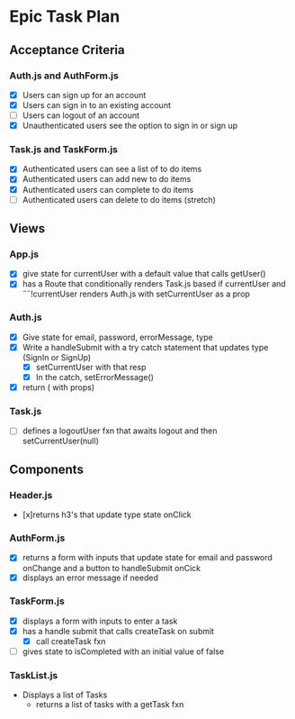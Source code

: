 # Epic Task Plan

## Acceptance Criteria

### Auth.js and AuthForm.js

- [x] Users can sign up for an account
- [x] Users can sign in to an existing account
- [ ] Users can logout of an account
- [x] Unauthenticated users see the option to sign in or sign up

### Task.js and TaskForm.js

- [x] Authenticated users can see a list of to do items
- [x] Authenticated users can add new to do items
- [x] Authenticated users can complete to do items
- [ ] Authenticated users can delete to do items (stretch)

## Views

### App.js

- [x] give state for currentUser with a default value that calls getUser()
- [x] has a Route that conditionally renders Task.js based if currentUser and ˝˝!currentUser renders Auth.js with setCurrentUser as a prop

### Auth.js

- [x] Give state for email, password, errorMessage, type
- [x] Write a handleSubmit with a try catch statement that updates type (SignIn or SignUp)
  - [x] setCurrentUser with that resp
  - [x] In the catch, setErrorMessage()
- [x] return (<AuthForm /> with props)

### Task.js

- [ ] defines a logoutUser fxn that awaits logout and then setCurrentUser(null)

## Components

### Header.js

- [x]returns h3's that update type state onClick

### AuthForm.js

- [x] returns a form with inputs that update state for email and password onChange and a button to handleSubmit onCick
- [x] displays an error message if needed

### TaskForm.js

- [x] displays a form with inputs to enter a task
- [x] has a handle submit that calls createTask on submit
  - [x] call createTask fxn
- [ ] gives state to isCompleted with an initial value of false

### TaskList.js

- Displays a list of Tasks
  - returns a list of tasks with a getTask fxn
